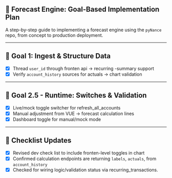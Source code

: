 
## 🧮 Forecast Engine: Goal-Based Implementation Plan

A step-by-step guide to implementing a forecast engine using the `pyNance` repo, from concept to production deployment.

---

## 📁 Goal 1: Ingest & Structure Data

- [x] Thread `user_id` through fronten api -> recurring -summary support
- [x] Verify `account_history` sources for actuals -> chart validation

---

## 📀 Goal 2.5 - Runtime: Switches & Validation
- [x] Live/mock toggle switcher for refresh_all_accounts
- [x] Manual adjustment from VUE -> forecast calculation lines
- [x] Dashboard toggle for manual/mock mode

---

## 🚊 Checklist Updates

- [x] Revised dev check list to include fronten-level toggles in chart
- [x] Confirmed calculation endpoints are returning `labels`, `actuals`, from `account_history`
- [x] Checked for wiring logic/validation status via recurring_transactions.
